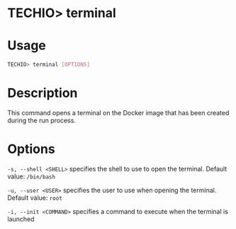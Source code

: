 # TECHIO> terminal
# Usage

```bash
TECHIO> terminal [OPTIONS]
```

# Description
This command opens a terminal on the Docker image that has been created during the run process.


# Options

`-s, --shell <SHELL>` specifies the shell to use to open the terminal. Default value: `/bin/bash`


`-u, --user <USER>` specifies the user to use when opening the terminal. Default value: `root`


`-i, --init <COMMAND>` specifies a command to execute when the terminal is launched
